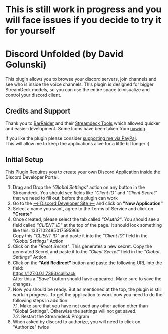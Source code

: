 # This is still work in progress and you will face issues if you decide to try it for yourself

# Discord Unfolded (by David Golunski)
This plugin allows you to browse your discord servers, join channels and see who is inside the voice channels.
This plugin is designed for bigger StreamDeck models, so you can use the entire space to visualize and control your discord client.

## Credits and Support
Thank you to [BarRaider](https://barraider.com/) and their [Streamdeck Tools](https://github.com/BarRaider/streamdeck-tools) which allowed quicker and easier development.
Some Icons have been taken from [uxwing](https://uxwing.com/).

If you like the plugin please consider [supporting me via PayPal](https://www.paypal.com/donate/?hosted_button_id=ZN3URG59JBRVJ).   
This will allow me to keep the applications alive for a little bit longer :)


## Initial Setup
This Plugin Requires you to create your own Discord Application inside the Discord Developer Portal.

1. Drag and Drop the _"Global Settings"_ action on any button in the Streamdeck. You should see fields like _"Client ID"_ and _"Client Secret"_ that we need to fill out, before the plugin can work
2. Go to the [--> Discord Developer Site <--](https://discord.com/developers/applications) and click on __"New Application"__
3. Select a name you want, agree to the Terms of Service and click on __"Create"__
4. Once created, please select the tab called _"OAuth2"_. You should see a field called _"CLIENT ID"_ at the top of the page.
It should look something like this: 1337102485017595966  
Copy this _"CLIENT ID"_ and paste it into the _"Client ID"_ field in the _"Global Settings"_ Action
5. Click on the _"Reset Secret"_. This generates a new secret. Copy the generated Secret and paste it to the _"Client Secret"_ field in the _"Global Settings"_ Action.
6. Click on the __"Add Redirect"__ button and paste the following URL into the field:  
https://127.0.0.1:7393/callback  
After this a _"Save"_ button should have appeared. Make sure to save the changes.
7. Now you should be ready. But as mentioned at the top, the plugin is still work in progress. To get the application to work now you need to do the following steps in addition:  
7.1. Make sure that you have not used any other action other than "Global Settings". Otherwise the settings will not get saved.  
7.2. Restart the Streamdeck Program
8. When asked by discord to authorize, you will need to click on "Authorize" twice 